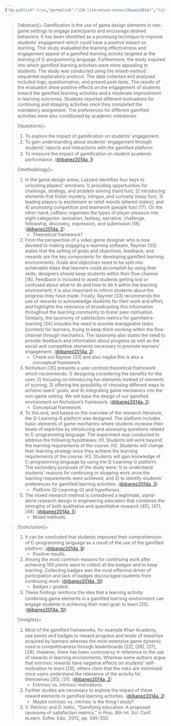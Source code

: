 ```yaml
---
{"dg-publish":true,"permalink":"/20-literature-notes/ibanez2014/","title":"Gamification for Engaging Computer Science Students in Learning Activities - A Case Study","tags":["gamification","computer-science"],"noteIcon":"1","created":"Aug 30, 2024 17:34","updated":"Sep 12, 2024 23:24"}
---
```



> [!abstract]+
> Gamiﬁcation is the use of game design elements in non-game settings to engage participants and encourage desired behaviors. It has been identiﬁed as a promising technique to improve students’ engagement which could have a positive impact on learning. This study evaluated the learning effectiveness and engagement appeal of a gamiﬁed learning activity targeted at the learning of C-programming language. Furthermore, the study inquired into which gamiﬁed learning activities were more appealing to students. The study was conducted using the mixed-method sequential explanatory protocol. The data collected and analysed included logs, questionnaires, and preand post-tests. The results of the evaluation show positive effects on the engagement of students toward the gamiﬁed learning activities and a moderate improvement in learning outcomes. Students reported different motivations for continuing and stopping activities once they completed the mandatory assignment. The preferences for different gamiﬁed activities were also conditioned by academic milestones.

> [!questions]+
>
> 1. To explore the impact of gamiﬁcation on students’ engagement.
> 2. To gain understanding about students’ engagement through students’ reports and interactions with the gamiﬁed platform.
> 3. To measure the impact of gamiﬁcation on student academic performance. ([@ibanez2014a, 1](zotero://open-pdf/library/items/9QP7CCPN?page=1&annotation=PFPCK6SH))

> [!methodology]+
>
> 1. In the game design arena, Lazzaro identiﬁes four keys to unlocking players’ emotions: 1) providing opportunities for challenge, strategy, and problem solving (hard fun); 2) introducing elements that foster mystery, intrigue, and curiosity (easy fun); 3) leading players to excitement or relief moods (altered states); and 4) promoting competition and teamwork (people fun) [17]. On the other hand, LeBlanc organises the types of player pleasure into eight categories: sensation, fantasy, narrative, challenge, fellowship, discovery, expression, and submission [18] ([@ibanez2014a, 2](zotero://open-pdf/library/items/9QP7CCPN?page=2&annotation=RBTJM3WJ))
>     - Theoretical framework?
> 2. From the perspective of a video game designer who is now devoted to making engaging e-learning software, Raymer [33] states that the setting of goals and objectives, feedback, and rewards are the key components for developing gamiﬁed learning environments. Goals and objectives need to be split into achievable steps that learners could accomplish by using their skills; designers should keep students within their ﬂow channel [16]. Feedback is included to avoid students getting lost or confused about what to do and how to do it within the learning environment; it is also important to inform students about the progress they have made. Finally, Raymer [33] recommends the use of rewards to acknowledge students for their work and effort, and highlights the relevance of broadcasting this information throughout the learning community to foster peer motivation. Similarly, the taxonomy of satisfaction metrics for gamiﬁed e-learning [34] includes the need to provide manageable tasks (context) for learners, trying to keep them working within the ﬂow channel through mechanics. The taxonomy also states the need to provide feedback and information about progress as well as the social and competitive elements necessary to promote learners’ engagement. ([@ibanez2014a, 2](zotero://open-pdf/library/items/9QP7CCPN?page=2&annotation=EFMD2CZA))
>     - Check out Raymer [33] and also maybe this is also a conceptual framework.
> 3. Nicholson [35] presents a user-centred theoretical framework which recommends: 1) designing considering the beneﬁts for the user; 2) focusing on introducing fun elements instead of elements of scoring; 3) offering the possibility of choosing different ways to achieve users’ goals; and 4) integrating game mechanics into the non-game setting. We will base the design of our gamiﬁed environment on Nicholson’s framework. ([@ibanez2014a, 2](zotero://open-pdf/library/items/9QP7CCPN?page=2&annotation=SLUUFH4I))
>     - Conceptual framework.
> 4. To this end, and based on the overview of the research literature, the Q-Learning-G platform was designed. The platform includes basic elements of game mechanics where students increase their levels of expertise by introducing and assessing questions related to C-programming language. The experiment was conducted to address the following hypotheses: H1. Students will work beyond the learning requirements of the course. H2. Students will change their learning strategy once they achieve the learning requirements of the course. H3. Students will gain knowledge of C-programming language by using the Q-Learning-G platform. The secondary purposes of the study were: 1) to understand students’ reasons for continuing or stopping work once the learning requirements were achieved, and 2) to identify students’ preferences for gamiﬁed learning activities. ([@ibanez2014a, 3](zotero://open-pdf/library/items/9QP7CCPN?page=3&annotation=AH3BHQB4))
>     - Platform (Q-Learning-G) and hypotheses.
> 5. The mixed research method is considered a legitimate, stand-alone research design in engineering education that combines the strengths of both qualitative and quantitative research [45], [47], [48]. ([@ibanez2014a, 5](zotero://open-pdf/library/items/9QP7CCPN?page=5&annotation=R2DJH368))
>     - Mixed methods.

> [!conclusion]+
>
> 1. It can be concluded that students improved their comprehension of C-programming language as a result of the use of the gamiﬁed platform. ([@ibanez2014a, 9](zotero://open-pdf/library/items/9QP7CCPN?page=9&annotation=J55CY99U))
>     - Positive results.
> 2. Among the most common reasons for continuing work after achieving 100 points were to collect all the badges and to keep learning. Collecting badges was the most effective driver of participation and lack of badges discouraged students from continuing work. ([@ibanez2014a, 10](zotero://open-pdf/library/items/9QP7CCPN?page=10&annotation=9ZA2VKMT))
>     - Badges r goated.
> 3. These ﬁndings reinforce the idea that a learning activity combining game elements in a gamiﬁed learning environment can engage students in achieving their main goal: to learn [35]. ([@ibanez2014a, 10](zotero://open-pdf/library/items/9QP7CCPN?page=10&annotation=JT4T5KQD))

> [!insights]+
>
> 1. Most of the gamiﬁed frameworks, for example Khan Academy, use points and badges to reward progress and levels of expertise acquired by learners whereas the most extensive game dynamic used is competitiveness through leaderboards [22], [26], [27], [28]. However, there has been controversy in reference to the use of rewards in learning environments. Whereas some authors argue that extrinsic rewards have negative effects on students’ self-motivation to learn [29], others claim that the risks are minimised once users understand the relevance of the activity for themselves [30], [31]. ([@ibanez2014a, 2](zotero://open-pdf/library/items/9QP7CCPN?page=2&annotation=LQ9D7S22))
>     - Extrinsic vs. intrinsic motivations.
> 2. Further studies are necessary to explore the impact of these reward elements in gamiﬁed learning activities. ([@ibanez2014a, 2](zotero://open-pdf/library/items/9QP7CCPN?page=2&annotation=JG3ED3F8))
>     - Maybe extrinsic vs. intrinsic is the thing I study?
> 3. V. Petrovic and D. Ivetic, “Gamifying education: A proposed taxonomy of satisfaction metrics,” in Proc. 8th Int. Sci. Conf. eLearn. Softw. Edu., 2012, pp. 345–350.
